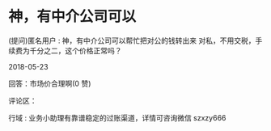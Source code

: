 # 神，有中介公司可以

(提问)匿名用户 : 神，有中介公司可以帮忙把对公的钱转出来 对私，不用交税，手续费为千分之二，这个价格正常吗？

2018-05-23

回答：市场价合理啊(0 赞)

评论区：

行域 : 业务小助理有靠谱稳定的过账渠道，详情可咨询微信 szxzy666